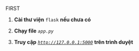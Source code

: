 FIRST

1. **Cài thư viện** `flask` **nếu chưa có**

2. **Chạy file** *`app.py`*

3. **Truy cập** *[`http://127.0.0.1:5000`](http://127.0.0.1:5000)* **trên trình duyệt**